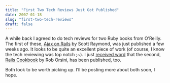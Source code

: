 ```yaml
---
title: "First Two Tech Reviews Just Got Published"
date: 2007-01-18
slug: "first-two-tech-reviews"
draft: false
---
```

A while back I agreed to do tech reviews for two Ruby books from O’Reilly. The first of these, [Ajax on Rails](http://shop.oreilly.com/product/9780596527440.do) by Scott Raymond, was just published a few weeks ago. It looks to be quite an excellent piece of work (of course, I know the tech reviewing was top notch ;~). I just [received word](https://web.archive.org/web/20071226040630/http://blog.tupleshop.com/2007/1/19/announcing-the-rails-cookbook) that the second, [Rails Cookbook](http://shop.oreilly.com/product/9780596527310.do) by Rob Orsini, has been published, too.

Both look to be worth picking up. I’ll be posting more about both soon, I hope.
